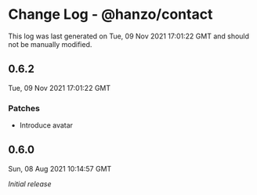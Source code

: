# Change Log - @hanzo/contact

This log was last generated on Tue, 09 Nov 2021 17:01:22 GMT and should not be manually modified.

## 0.6.2
Tue, 09 Nov 2021 17:01:22 GMT

### Patches

- Introduce avatar

## 0.6.0
Sun, 08 Aug 2021 10:14:57 GMT

_Initial release_

